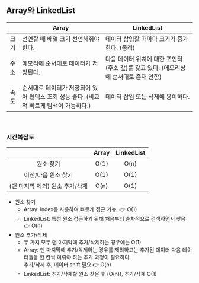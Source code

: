 
## Array와 LinkedList

| |Array|LinkedList|
|:-----:|-----|-----|
|크기|선언할 때 배열 크기 선언해줘야 한다.|데이터 삽입할 때마다 크기가 증가한다. (동적)| 
|주소|메모리에 순서대로 데이터가 저장된다.|다음 데이터 위치에 대한 포인터(주소 값)를 갖고 있다. (메모리상에 순서대로 존재 안함)|
|속도|순서대로 데이터가 저장되어 있어 인덱스 조회 성능 좋다. (비교적 빠르게 탐색이 가능하다.)|데이터 삽입 또는 삭제에 용이하다.|


<br/>

### 시간복잡도

| |Array|LinkedList|
|:-----:|:-----:|:-----:|
|원소 찾기|O(1)|O(n)|
|이전/다음 원소 찾기|O(1)|O(1)|
|(맨 마지막 제외) 원소 추가/삭제|O(n)|O(1)|

* 원소 찾기
    * Array: index를 사용하여 빠르게 접근 가능. 👉 O(1)
    * LinkedList: 특정 원소 접근하기 위해 처음부터 순차적으로 검색하면서 찾음 👉 O(n)
* 원소 추가/삭제
  * 두 가지 모두 맨 마지막에 추가/삭제하는 경우에는 O(1)
  * Array: 맨 마지막에 추가/삭제하는 경우를 제외하고는 추가된 데이터 다음 데이터들을 한 칸씩 미뤄야 하는 추가 과정이 필요하다.   
  추가/삭제 후, 데이터 shift 필요 👉 O(n)
  * LinkedList: 추가/삭제할 원소 찾은 후 (O(n)), 추가/삭제 O(1)



